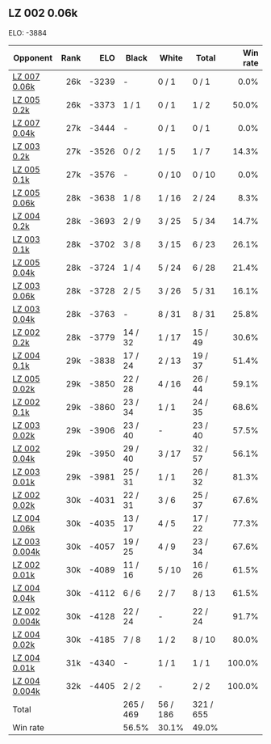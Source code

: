 ## LZ 002 0.06k ##

ELO: -3884

Opponent | Rank | ELO | Black | White | Total | Win rate
---------|-----:|----:|-------|-------|-------|-------:
[LZ 007 0.06k](LZ%20007%200.06k.md) | 26k | -3239 | - | 0 / 1 | 0 / 1 | 0.0%
[LZ 005 0.2k](LZ%20005%200.2k.md) | 26k | -3373 | 1 / 1 | 0 / 1 | 1 / 2 | 50.0%
[LZ 007 0.04k](LZ%20007%200.04k.md) | 27k | -3444 | - | 0 / 1 | 0 / 1 | 0.0%
[LZ 003 0.2k](LZ%20003%200.2k.md) | 27k | -3526 | 0 / 2 | 1 / 5 | 1 / 7 | 14.3%
[LZ 005 0.1k](LZ%20005%200.1k.md) | 27k | -3576 | - | 0 / 10 | 0 / 10 | 0.0%
[LZ 005 0.06k](LZ%20005%200.06k.md) | 28k | -3638 | 1 / 8 | 1 / 16 | 2 / 24 | 8.3%
[LZ 004 0.2k](LZ%20004%200.2k.md) | 28k | -3693 | 2 / 9 | 3 / 25 | 5 / 34 | 14.7%
[LZ 003 0.1k](LZ%20003%200.1k.md) | 28k | -3702 | 3 / 8 | 3 / 15 | 6 / 23 | 26.1%
[LZ 005 0.04k](LZ%20005%200.04k.md) | 28k | -3724 | 1 / 4 | 5 / 24 | 6 / 28 | 21.4%
[LZ 003 0.06k](LZ%20003%200.06k.md) | 28k | -3728 | 2 / 5 | 3 / 26 | 5 / 31 | 16.1%
[LZ 003 0.04k](LZ%20003%200.04k.md) | 28k | -3763 | - | 8 / 31 | 8 / 31 | 25.8%
[LZ 002 0.2k](LZ%20002%200.2k.md) | 28k | -3779 | 14 / 32 | 1 / 17 | 15 / 49 | 30.6%
[LZ 004 0.1k](LZ%20004%200.1k.md) | 29k | -3838 | 17 / 24 | 2 / 13 | 19 / 37 | 51.4%
[LZ 005 0.02k](LZ%20005%200.02k.md) | 29k | -3850 | 22 / 28 | 4 / 16 | 26 / 44 | 59.1%
[LZ 002 0.1k](LZ%20002%200.1k.md) | 29k | -3860 | 23 / 34 | 1 / 1 | 24 / 35 | 68.6%
[LZ 003 0.02k](LZ%20003%200.02k.md) | 29k | -3906 | 23 / 40 | - | 23 / 40 | 57.5%
[LZ 002 0.04k](LZ%20002%200.04k.md) | 29k | -3950 | 29 / 40 | 3 / 17 | 32 / 57 | 56.1%
[LZ 003 0.01k](LZ%20003%200.01k.md) | 29k | -3981 | 25 / 31 | 1 / 1 | 26 / 32 | 81.3%
[LZ 002 0.02k](LZ%20002%200.02k.md) | 30k | -4031 | 22 / 31 | 3 / 6 | 25 / 37 | 67.6%
[LZ 004 0.06k](LZ%20004%200.06k.md) | 30k | -4035 | 13 / 17 | 4 / 5 | 17 / 22 | 77.3%
[LZ 003 0.004k](LZ%20003%200.004k.md) | 30k | -4057 | 19 / 25 | 4 / 9 | 23 / 34 | 67.6%
[LZ 002 0.01k](LZ%20002%200.01k.md) | 30k | -4089 | 11 / 16 | 5 / 10 | 16 / 26 | 61.5%
[LZ 004 0.04k](LZ%20004%200.04k.md) | 30k | -4112 | 6 / 6 | 2 / 7 | 8 / 13 | 61.5%
[LZ 002 0.004k](LZ%20002%200.004k.md) | 30k | -4128 | 22 / 24 | - | 22 / 24 | 91.7%
[LZ 004 0.02k](LZ%20004%200.02k.md) | 30k | -4185 | 7 / 8 | 1 / 2 | 8 / 10 | 80.0%
[LZ 004 0.01k](LZ%20004%200.01k.md) | 31k | -4340 | - | 1 / 1 | 1 / 1 | 100.0%
[LZ 004 0.004k](LZ%20004%200.004k.md) | 32k | -4405 | 2 / 2 | - | 2 / 2 | 100.0%
Total | | | 265 / 469 | 56 / 186 | 321 / 655 | 
Win rate| | | 56.5% | 30.1% | 49.0% | 
